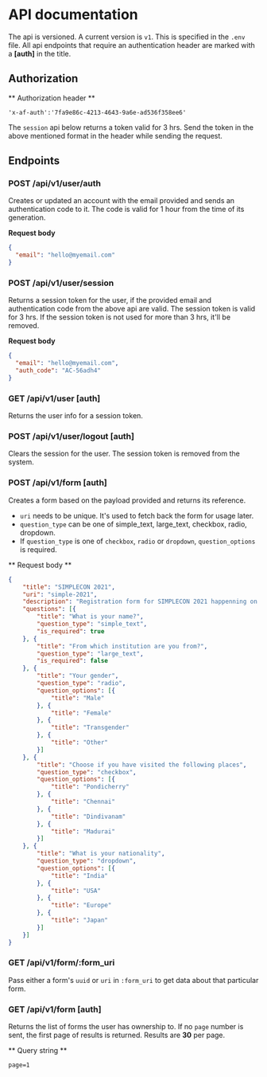 # API documentation 

The api is versioned. A current version is `v1`. This is specified in the
`.env` file. All api endpoints that require an authentication header are
marked with a **[auth]** in the title.

## Authorization

** Authorization header **

```
'x-af-auth':'7fa9e86c-4213-4643-9a6e-ad536f358ee6'
```

The `session` api below returns a token valid for 3 hrs. Send the token in the 
above mentioned format in the header while sending the request. 

## Endpoints

### POST /api/v1/user/auth

Creates or updated an account with the email provided and sends an authentication 
code to it. The code is valid for 1 hour from the time of its generation.

**Request body**

```json
{
  "email": "hello@myemail.com"
}
```

### POST /api/v1/user/session

Returns a session token for the user, if the provided email and authentication code
from the above api are valid. The session token is valid for 3 hrs. If the session
token is not used for more than 3 hrs, it'll be removed.

**Request body**

```json
{
  "email": "hello@myemail.com",
  "auth_code": "AC-56adh4"
}
```

### GET /api/v1/user [auth]

Returns the user info for a session token.

### POST /api/v1/user/logout [auth]

Clears the session for the user. The session token is removed from the system.

### POST /api/v1/form [auth]

Creates a form based on the payload provided and returns its reference.

- `uri` needs to be unique. It's used to fetch back the form for usage later.
- `question_type` can be one of simple_text, large_text, checkbox, radio, dropdown.
- If `question_type` is one of `checkbox`, `radio` or `dropdown`, `question_options`
is required.

** Request body **

```json
{
	"title": "SIMPLECON 2021",
	"uri": "simple-2021",
	"description": "Registration form for SIMPLECON 2021 happenning on Oct 16, 2021",
	"questions": [{
		"title": "What is your name?",
		"question_type": "simple_text",
		"is_required": true
	}, {
		"title": "From which institution are you from?",
		"question_type": "large_text",
		"is_required": false
	}, {
		"title": "Your gender",
		"question_type": "radio",
		"question_options": [{
			"title": "Male"
		}, {
			"title": "Female"
		}, {
			"title": "Transgender"
		}, {
			"title": "Other"
		}]
	}, {
		"title": "Choose if you have visited the following places",
		"question_type": "checkbox",
		"question_options": [{
			"title": "Pondicherry"
		}, {
			"title": "Chennai"
		}, {
			"title": "Dindivanam"
		}, {
			"title": "Madurai"
		}]
	}, {
		"title": "What is your nationality",
		"question_type": "dropdown",
		"question_options": [{
			"title": "India"
		}, {
			"title": "USA"
		}, {
			"title": "Europe"
		}, {
			"title": "Japan"
		}]
	}]
}
```

### GET /api/v1/form/:form_uri

Pass either a form's `uuid` or `uri` in `:form_uri` to get data about that 
particular form.

### GET /api/v1/form [auth]

Returns the list of forms the user has ownership to. If no `page` number is
sent, the first page of results is returned. Results are **30** per page.

** Query string **

```
page=1
```


